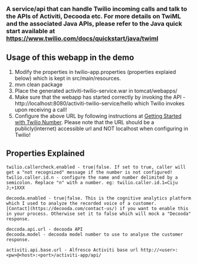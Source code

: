 ### A service/api that can handle Twilio incoming calls and talk to the APIs of Activiti, Decooda etc. For more details on TwiML and the associated Java APIs, please refer to the Java quick start available at https://www.twilio.com/docs/quickstart/java/twiml

## Usage of this webapp in the demo

1. Modify the properties in twilio-app.properties (properties explaied below) which is kept in src/main/resources.
2. mvn clean package
3. Place the generated activiti-twilio-service.war in tomcat/webapps/
4. Make sure that the webapp has started correctly by invoking the API - http://localhost:8080/activiti-twilio-service/hello which Twilio invokes upon receiving a call!
5. Configure the above URL by following instructions at [Getting Started with Twilio Number](https://support.twilio.com/hc/en-us/articles/223136207-Getting-started-with-your-new-Twilio-phone-number). Please note that the URL should be a publicly(internet) accessible url and NOT localhost when configuring in Twilio! 


## Properties Explained
```
twilio.callercheck.enabled - true|false. If set to true, caller will get a "not recognized" message if the number is not configured!
twilio.caller.id.n - configure the name and number delimited by a semicolon. Replace "n" with a number. eg: twilio.caller.id.1=Ciju J;+1XXX

decooda.enabled - true|false. This is the cognitive analytics platform which I used to analyze the recorded voice of a customer. 
[Contact](https://decooda.com/contact-us/) if you want to enable this in your process. Otherwise set it to false which will mock a "Decooda" response.

deccoda.api.url - decooda API
decooda.model - decooda model number to use to analyse the customer response.

activiti.api.base.url - Alfresco Activiti base url http://<user>:<pw>@<host>:<port>/activiti-app/api/
```
